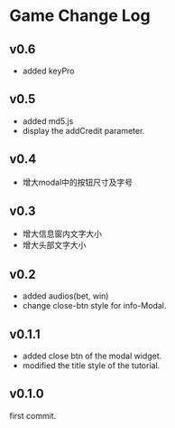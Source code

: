 Game Change Log
==========
## v0.6
- added keyPro

## v0.5
- added md5.js
- display the addCredit parameter.

## v0.4
- 增大modal中的按钮尺寸及字号

## v0.3
- 增大信息窗内文字大小
- 增大头部文字大小

## v0.2
- added audios(bet, win)
- change close-btn style for info-Modal.

## v0.1.1
- added close btn of the modal widget.
- modified the title style of the tutorial.

## v0.1.0
first commit.